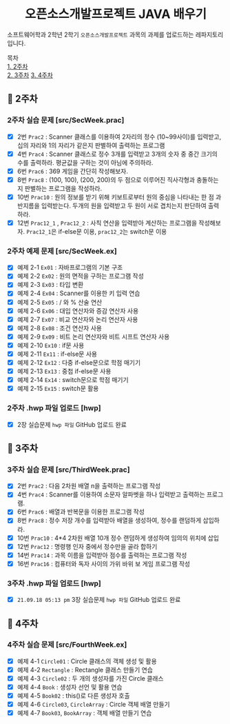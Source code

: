 <h1 align="center">오픈소스개발프로젝트 JAVA 배우기</h1>

소프트웨어학과 2학년 2학기 `오픈소스개발프로젝트` 과목의 과제를 업로드하는 레파지토리 입니다.

목차   
[1. 2주차](#bookmark-2주차)  
[2. 3주차](#bookmark-3주차)
[3. 4주차](#bookmark-4주차)

## :bookmark: 2주차

### 2주차 실습 문제 [src/SecWeek.prac]
- [x] 2번 `Prac2` : Scanner 클래스를 이용하여 2자리의 정수 (10~99사이)를 입력받고, 십의 자리와 1의 자리가 같은지 판별하여 출력하는 프로그램   
- [x] 4번 `Prac4` : Scanner 클래스로 정수 3개를 입력받고 3개의 숫자 중 중간 크기의 수를 출력하라. 평균값을 구하는 것이 아님에 주의하라.
- [x] 6번 `Prac6` : 369 게임을 간단히 작성해보자.
- [x] 8번 `Prac8` : (100, 100), (200, 200)의 두 점으로 이루어진 직사각형과 충돌하는지 판별하는 프로그램을 작성하라.
- [x] 10번 `Prac10` : 원의 정보를 받기 위해 키보트로부터 원의 중심을 나타내는 한 점 과 반지름을 입력받는다. 두개의 원을 입력받고 두 원이 서로 겹치는지 판단하여 출력하라.
- [x] 12번 `Prac12_1` , `Prac12_2` : 사칙 연산을 입력받아 계산하는 프로그램을 작성해보자. `Prac12_1`은 if-else문 이용, `prac12_2`는 switch문 이용

### 2주차 예제 문제 [src/SecWeek.ex]
- [x] 예제 2-1 `Ex01` : 자바프로그램의 기본 구조
- [x] 예제 2-2 `Ex02` : 원의 면적을 구하는 프로그램 작성  
- [x] 예제 2-3 `Ex03` : 타입 변환   
- [x] 예제 2-4 `Ex04` : Scanner를 이용한 키 입력 연습   
- [x] 예제 2-5 `Ex05` : / 와 % 산술 연산
- [x] 예제 2-6 `Ex06` : 대입 연산자와 증감 연산자 사용
- [x] 예제 2-7 `Ex07` : 비교 연산자와 논리 연산자 사용
- [x] 예제 2-8 `Ex08` : 조건 연산자 사용
- [x] 예제 2-9 `Ex09` : 비트 논리 연산자와 비트 시프트 연산자 사용
- [x] 예제 2-10 `Ex10` : if문 사용
- [x] 예제 2-11 `Ex11` : if-else문 사용
- [x] 예제 2-12 `Ex12` : 다중 if-else문으로 학점 매기기
- [x] 예제 2-13 `Ex13` : 중첩 if-else문 사용
- [x] 예제 2-14 `Ex14` : switch문으로 학점 매기기
- [x] 예제 2-15 `Ex15` : switch문 활용

### 2주차 .hwp 파일 업로드 [hwp]
- [x] 2장 실습문제 `hwp 파일` GitHub 업로드 완료


## :bookmark: 3주차

### 3주차 실습 문제 [src/ThirdWeek.prac]
- [x] 2번 `Prac2` : 다음 2차원 배열 n을 출력하는 프로그램 작성
- [x] 4번 `Prac4` : Scanner를 이용하여 소문자 알파벳을 하나 입력받고 출력하는 프로그램.
- [x] 6번 `Prac6` : 배열과 반복문을 이용한 프로그램 작성
- [x] 8번 `Prac8` : 정수 저장 개수를 입력받아 배열을 생성하여, 정수를 랜덤하게 삽입하라.
- [x] 10번 `Prac10` : 4*4 2차원 배열 10개 정수 랜덤하게 생성하여 임의의 위치에 삽입
- [x] 12번 `Prac12` : 명령행 인자 중에서 정수만을 골라 합하기
- [x] 14번 `Prac14` : 과목 이름을 입력받아 점수를 출력하는 프로그램 작성
- [x] 16번 `Prac16` : 컴퓨터와 독자 사이의 가위 바위 보 게임 프로그램 작성

### 3주차 .hwp 파일 업로드 [hwp]
- [x] `21.09.18 05:13 pm` 3장 실습문제 `hwp 파일` GitHub 업로드 완료


## :bookmark: 4주차

### 4주차 실습 문제 [src/FourthWeek.ex]
- [x] 예제 4-1 `Circle01` : Circle 클래스의 객체 생성 및 활용
- [x] 예제 4-2 `Rectangle` : Rectangle 클래스 만들기 연습
- [x] 예제 4-3 `Circle02` : 두 개의 생성자를 가진 Circle 클래스
- [x] 예제 4-4 `Book` : 생성자 선언 및 활용 연습
- [x] 예제 4-5 `Book02` : this()로 다른 생성자 호출
- [x] 예제 4-6 `Circle03`, `CircleArray` : Circle 객체 배열 만들기
- [x] 예제 4-7 `Book03`, `BookArray` : 객체 배열 만들기 연습